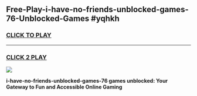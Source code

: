 
## Free-Play-i-have-no-friends-unblocked-games-76-Unblocked-Games #yqhkh
<h3>
<a href="https://news.freeplayer.one?title=i-have-no-friends-unblocked-games-76&ref=8M">CLICK TO PLAY</a></h3>
<hr>

<h3>
<a href="https://news.freeplayer.one?title=i-have-no-friends-unblocked-games-76&ref=8M">CLICK 2 PLAY</a>
  
</h3>

<a href="https://news.freeplayer.one?title=i-have-no-friends-unblocked-games-76&ref=8M"><img src="https://clearcache.store/games.png"></a>


**i-have-no-friends-unblocked-games-76 games unblocked: Your Gateway to Fun and Accessible Online Gaming**
